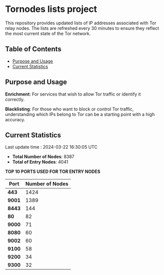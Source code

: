 # Tornodes lists project

This repository provides updated lists of IP addresses associated with Tor relay nodes. The lists are refreshed every 30 minutes to ensure they reflect the most current state of the Tor network.

## Table of Contents

- [Purpose and Usage](#purpose-and-usage)
- [Current Statistics](#current-statistics)


## Purpose and Usage

**Enrichment**: For services that wish to allow Tor traffic or identify it correctly.

**Blacklisting**: For those who want to block or control Tor traffic, understanding which IPs belong to Tor can be a starting point with a high accuracy.

## Current Statistics

Last update time : 2024-03-22 16:30:05 UTC

- **Total Number of Nodes**: 8387
- **Total of Entry Nodes**: 4041

**TOP 10 PORTS USED FOR TOR ENTRY NODES**

| **Port** | **Number of Nodes** |
|------|-----------------|
| **443**   | 1424  |
| **9001**   | 1389  |
| **8443**   | 144  |
| **80**   | 82  |
| **9000**   | 71  |
| **8080**   | 60  |
| **9002**   | 60  |
| **9100**   | 58  |
| **9200**   | 34  |
| **9300**   | 32  |

